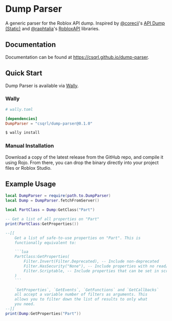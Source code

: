 # Dump Parser

A generic parser for the Roblox API dump. Inspired by [@corecii](https://github.com/Corecii)'s
[API Dump (Static)](https://github.com/corecii/api-dump-static) and
[@raphtalia](https://github.com/raphtalia)'s [RobloxAPI](https://github.com/raphtalia/robloxapi)
libraries.

## Documentation

Documentation can be found at https://csqrl.github.io/dump-parser.

## Quick Start

Dump Parser is available via [Wally](https://wally.run).

### Wally

```toml
# wally.toml

[dependencies]
DumpParser = "csqrl/dump-parser@0.1.0"
```

```bash
$ wally install
```

### Manual Installation

Download a copy of the latest release from the GitHub repo,
and compile it using Rojo. From there, you can drop the
binary directly into your project files or Roblox Studio.

## Example Usage

~~~lua
local DumpParser = require(path.to.DumpParser)
local Dump = DumpParser.fetchFromServer()

local PartClass = Dump:GetClass("Part")

-- Get a list of all properties on "Part"
print(PartClass:GetProperties())

--[[
	Get a list of safe-to-use properties on "Part". This is
	functionally equivalent to:

	```lua
	PartClass:GetProperties(
		Filter.Invert(Filter.Deprecated), -- Include non-deprecated
		Filter.HasSecurity("None"), -- Include properties with no read/write security
		Filter.Scriptable, -- Include properties that can be set in scripts
	)
	```

	`GetProperties`, `GetEvents`, `GetFunctions` and `GetCallbacks`
	all accept a variable number of filters as arguments. This
	allows you to filter down the list of results to only what
	you need.
--]]
print(Dump:GetProperties("Part"))
~~~
